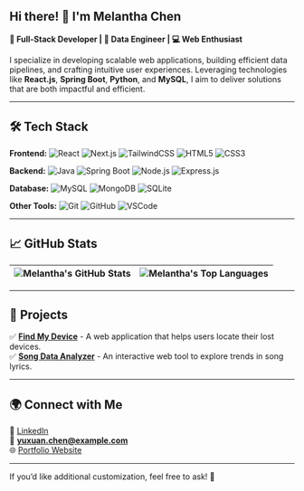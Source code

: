 ## **Hi there! 👋 I'm Melantha Chen**  
**🚀 Full-Stack Developer | 🎯 Data Engineer | 💻 Web Enthusiast**  

I specialize in developing scalable web applications, building efficient data pipelines, and crafting intuitive user experiences. Leveraging technologies like **React.js**, **Spring Boot**, **Python**, and **MySQL**, I aim to deliver solutions that are both impactful and efficient.

---

## **🛠️ Tech Stack**
**Frontend:** ![React](https://img.shields.io/badge/React-%2320232a.svg?style=flat&logo=react&logoColor=%2361DAFB) ![Next.js](https://img.shields.io/badge/Next.js-000?style=flat&logo=nextdotjs&logoColor=white) ![TailwindCSS](https://img.shields.io/badge/TailwindCSS-%2338B2AC.svg?style=flat&logo=tailwind-css&logoColor=white) ![HTML5](https://img.shields.io/badge/HTML5-E34F26?style=flat&logo=html5&logoColor=white) ![CSS3](https://img.shields.io/badge/CSS3-%231572B6.svg?style=flat&logo=css3&logoColor=white)  

**Backend:** ![Java](https://img.shields.io/badge/Java-%23ED8B00.svg?style=flat&logo=openjdk&logoColor=white) ![Spring Boot](https://img.shields.io/badge/Spring%20Boot-%236DB33F.svg?style=flat&logo=spring&logoColor=white) ![Node.js](https://img.shields.io/badge/Node.js-43853D?style=flat&logo=node.js&logoColor=white) ![Express.js](https://img.shields.io/badge/Express.js-404D59?style=flat&logo=express)  

**Database:** ![MySQL](https://img.shields.io/badge/MySQL-%2300f.svg?style=flat&logo=mysql&logoColor=white) ![MongoDB](https://img.shields.io/badge/MongoDB-%2347A248.svg?style=flat&logo=mongodb&logoColor=white) ![SQLite](https://img.shields.io/badge/SQLite-%2307405e.svg?style=flat&logo=sqlite&logoColor=white)  

**Other Tools:** ![Git](https://img.shields.io/badge/Git-%23F05033.svg?style=flat&logo=git&logoColor=white) ![GitHub](https://img.shields.io/badge/GitHub-%23121011.svg?style=flat&logo=github&logoColor=white) ![VSCode](https://img.shields.io/badge/VSCode-%23007ACC.svg?style=flat&logo=visual-studio-code&logoColor=white)

---

## **📈 GitHub Stats**
| <img align="center" src="https://github-readme-stats.vercel.app/api?username=MelanthaChen&show_icons=true&theme=radical" alt="Melantha's GitHub Stats" /> | <img align="center" src="https://github-readme-stats.vercel.app/api/top-langs/?username=MelanthaChen&layout=compact&theme=radical" alt="Melantha's Top Languages" /> |
|:---:|:---:|

---

## **🎯 Projects**
✅ **[Find My Device](https://github.com/Melantha-Chen/FindMyDevice)** - A web application that helps users locate their lost devices.  
✅ **[Song Data Analyzer](https://github.com/Melantha-Chen/Song-Data-Analyzer)** - An interactive web tool to explore trends in song lyrics.

---

## **🌍 Connect with Me**
💼 [LinkedIn](https://www.linkedin.com/in/yuxuan-chen-739160245/)  
📧 **yuxuan.chen@example.com**  
🌐 [Portfolio Website](https://melantha-chen.com)  

---

If you’d like additional customization, feel free to ask! 🚀

